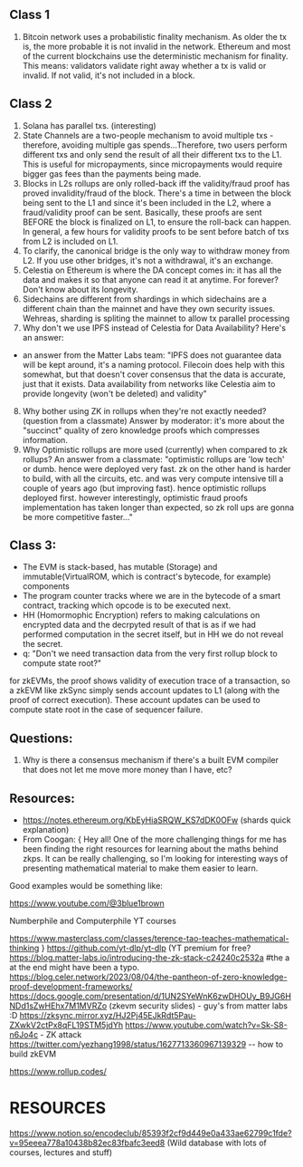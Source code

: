 ## Class 1
1. Bitcoin network uses a probabilistic finality mechanism. As older the tx is, the more probable it is not invalid in the network. Ethereum and most of the current blockchains use the deterministic mechanism for finality. This means: validators validate right away whether a tx is valid or invalid. If not valid, it's not included in a block.
## Class 2
1. Solana has parallel txs. (interesting)
2. State Channels are a two-people mechanism to avoid multiple txs - therefore, avoiding multiple gas spends...Therefore, two users perform different txs and only send the result of all their different txs to the L1. This is useful for micropayments, since micropayments would require bigger gas fees than the payments being made.
3. Blocks in L2s rollups are only rolled-back iff the validity/fraud proof has proved invalidity/fraud of the block. There's a time in between the block being sent to the L1 and since it's been included in the L2, where a fraud/validity proof can be sent. Basically, these proofs are sent BEFORE the block is finalized on L1, to ensure the roll-back can happen. In general, a few hours for validity proofs to be sent before batch of txs from L2 is included on L1.
4. To clarify, the canonical bridge is the only way to withdraw money from L2. If you use other bridges, it's not a withdrawal, it's an exchange.
5. Celestia on Ethereum is where the DA concept comes in: it has all the data and makes it so that anyone can read it at anytime. For forever? Don't know about its longevity.
6. Sidechains are different from shardings in which sidechains are a different chain than the mainnet and have they own security issues. Wehreas, sharding is spliting the mainnet to allow tx parallel processing
7. Why don't we use IPFS instead of Celestia for Data Availability? Here's an answer: 
- an answer from the Matter Labs team:
"IPFS does not guarantee data will be kept around, it's a naming protocol. Filecoin does help with this somewhat, but that doesn't cover consensus that the data is accurate, just that it exists. Data availability from networks like Celestia aim to provide longevity (won't be deleted) and validity"
8. Why bother using ZK in rollups when they're not exactly needed? (question from a classmate) Answer by moderator: it's more about the "succinct" quality of zero knowledge proofs which compresses information.
9. Why Optimistic rollups are more used (currently) when compared to zk rollups? An answer from a classmate: "optimistic rollups are 'low tech' or dumb. hence were deployed very fast. zk on the other hand is harder to build, with all the circuits, etc. and was very compute intensive till a couple of years ago (but improving fast). hence optimistic rollups deployed first. however interestingly, optimistic fraud proofs implementation has taken longer than expected, so zk roll ups are gonna be more competitive faster..."

## Class 3:
- The EVM is stack-based, has mutable (Storage) and immutable(VirtualROM, which is contract's bytecode, for example) components
- The program counter tracks where we are in the bytecode of a smart contract, tracking which opcode is to be executed next.
- HH (Homormophic Encryption) refers to making calculations on encrypted data and the decrpyted result of that is as if we had performed computation in the secret itself, but in HH we do not reveal the secret.
- q: "Don't we need transaction data from the very first rollup block to compute state root?"

for zkEVMs, the proof shows validity of execution trace of a transaction, so a zkEVM like zkSync simply sends account updates to L1 (along with the proof of correct execution). These account updates can be used to compute state root in the case of sequencer failure.

## Questions:
1. Why is there a consensus mechanism if there's a built EVM compiler that does not let me move more money than I have, etc?

## Resources:
- https://notes.ethereum.org/KbEyHiaSRQW_KS7dDK0OFw (shards quick explanation)
- From Coogan: {
Hey all! One of the more challenging things for me has been finding the right resources for learning about the maths behind zkps. It can be really challenging, so I'm looking for interesting ways of presenting mathematical material to make them easier to learn.

Good examples would be something like:

https://www.youtube.com/@3blue1brown

Numberphile and Computerphile YT courses

https://www.masterclass.com/classes/terence-tao-teaches-mathematical-thinking
}
https://github.com/yt-dlp/yt-dlp (YT premium for free?
https://blog.matter-labs.io/introducing-the-zk-stack-c24240c2532a #the a at the end might have been a typo.
https://blog.celer.network/2023/08/04/the-pantheon-of-zero-knowledge-proof-development-frameworks/
https://docs.google.com/presentation/d/1UN2SYeWnK6zwDHOUy_B9JG6HNDd1sZwHEhx7M1MVRZo (zkevm security slides) - guy's from matter labs :D
https://zksync.mirror.xyz/HJ2Pj45EJkRdt5Pau-ZXwkV2ctPx8qFL19STM5jdYh 
https://www.youtube.com/watch?v=Sk-S8-n6Jo4c - ZK attack
https://twitter.com/yezhang1998/status/1627713360967139329 -- how to build  zkEVM

https://www.rollup.codes/

# RESOURCES
https://www.notion.so/encodeclub/85393f2cf9d449e0a433ae62799c1fde?v=95eeea778a10438b82ec83fbafc3eed8 (Wild database with lots of courses, lectures and stuff)
